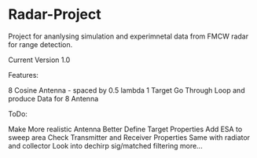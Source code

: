 # Radar-Project
Project for ananlysing simulation and experimnetal data from FMCW radar for range detection.


Current Version 1.0

Features:

8 Cosine Antenna - spaced by 0.5 lambda
1 Target
Go Through Loop and produce Data for 8 Antenna


ToDo:

Make More realistic Antenna
Better Define Target Properties
Add ESA to sweep area 
Check Transmitter and Receiver Properties
Same with radiator and collector
Look into dechirp sig/matched filtering
more...
